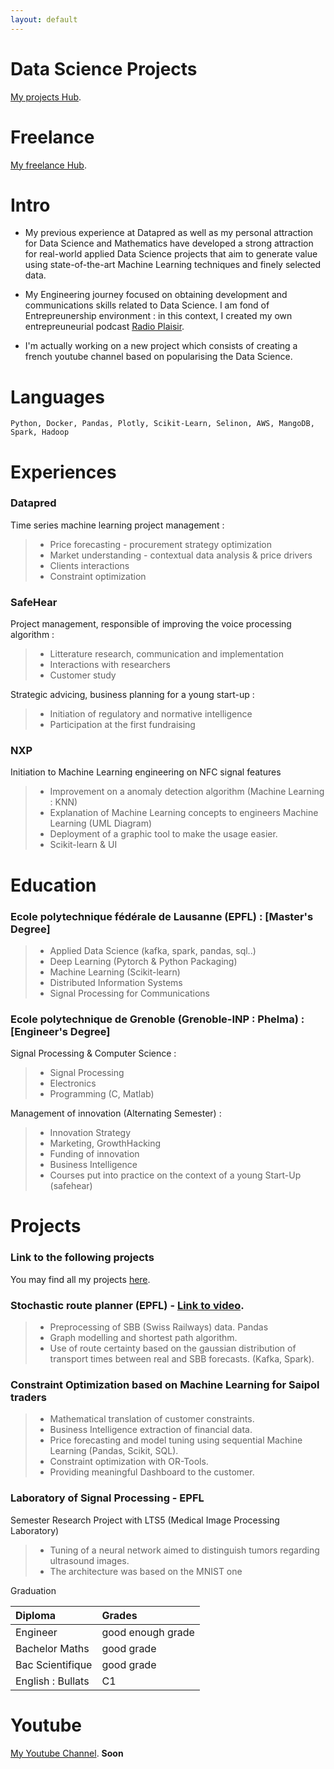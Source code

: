 ```yaml
---
layout: default
---
```


# Data Science Projects

[My projects Hub](./projects.html).

# Freelance

[My freelance Hub](./freelance.html).

# Intro

- My previous experience at Datapred as well as my personal attraction for Data Science and Mathematics have developed a strong attraction for real-world applied Data Science projects that aim to generate value using state-of-the-art Machine Learning techniques and finely selected data.

- My Engineering journey focused on obtaining development and communications skills related to Data Science. I am fond of Entrepreunership environment : in this context, I created my own entrepreuneurial podcast [Radio Plaisir](https://www.youtube.com/channel/UCMYQsRyZQ1tSosW9qF9N4zg).

- I'm actually working on a new project which consists of creating a french youtube channel based on popularising the Data Science.

# Languages

```
Python, Docker, Pandas, Plotly, Scikit-Learn, Selinon, AWS, MangoDB, Spark, Hadoop
```

# Experiences

### Datapred

Time series machine learning project management :

> * Price forecasting - procurement strategy optimization
> * Market understanding - contextual data analysis & price drivers
> * Clients interactions
> * Constraint optimization

### SafeHear

Project management, responsible of improving the voice processing algorithm :

> * Litterature research, communication and implementation
> * Interactions with researchers
> * Customer study

Strategic advicing, business planning for a young start-up :

> * Initiation of regulatory and normative intelligence
> * Participation at the first fundraising

### NXP

Initiation to Machine Learning engineering on NFC signal features

> * Improvement on a anomaly detection algorithm (Machine Learning : KNN)
> * Explanation of Machine Learning concepts to engineers Machine Learning (UML Diagram)
> * Deployment of a graphic tool to make the usage easier.
> * Scikit-learn & UI

# Education

### Ecole polytechnique fédérale de Lausanne (EPFL) : [Master's Degree]

> * Applied Data Science (kafka, spark, pandas, sql..)
> * Deep Learning (Pytorch & Python Packaging)
> * Machine Learning (Scikit-learn)
> * Distributed Information Systems
> * Signal Processing for Communications

### Ecole polytechnique de Grenoble (Grenoble-INP : Phelma) : [Engineer's Degree]

Signal Processing & Computer Science :

> * Signal Processing
> * Electronics
> * Programming (C, Matlab)

Management of innovation (Alternating Semester) :

> * Innovation Strategy
> * Marketing, GrowthHacking
> * Funding of innovation
> * Business Intelligence
> * Courses put into practice on the context of a young Start-Up (safehear)

# Projects

### Link to the following projects

You may find all my projects [here](https://github.com/matthieusaussaye/Clustering-Movielens/commits?author=matthieusaussaye).

### Stochastic route planner (EPFL) - [Link to video](https://www.youtube.com/watch?v=Yy0noW0KA8k&feature=youtu.be).


> - Preprocessing of SBB (Swiss Railways) data. Pandas
> - Graph modelling and shortest path algorithm.
> - Use of route certainty based on the gaussian distribution of transport times between real and SBB forecasts. (Kafka, Spark).

### Constraint Optimization based on Machine Learning for Saipol traders

> - Mathematical translation of customer constraints.
> - Business Intelligence extraction of financial data.
> - Price forecasting and model tuning using sequential Machine Learning (Pandas, Scikit, SQL).
> - Constraint optimization with OR-Tools.
> - Providing meaningful Dashboard to the customer.

### Laboratory of Signal Processing - EPFL

Semester Research Project with LTS5 (Medical Image Processing Laboratory)

> * Tuning of a neural network aimed to distinguish tumors regarding ultrasound images.
> * The architecture was based on the MNIST one

Graduation

| Diploma          | Grades           |
|:-----------------|:-----------------|
| Engineer         | good enough grade|
| Bachelor Maths   | good grade       |
| Bac Scientifique | good grade       | 
| English : Bullats| C1               | 

# Youtube

[My Youtube Channel](https://www.youtube.com/channel/UCLUgCto6HzK2Dcrc9Trx17g).
**Soon**